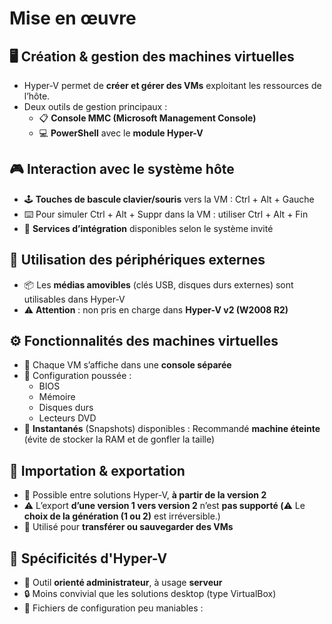 # Mise en œuvre

## **🖥️ Création & gestion des machines virtuelles**

- Hyper-V permet de **créer et gérer des VMs** exploitant les ressources de l’hôte.
- Deux outils de gestion principaux :
  - 📋 **Console MMC (Microsoft Management Console)**
  - 💻 **PowerShell** avec le **module Hyper-V**



## **🎮 Interaction avec le système hôte**

- 🕹️ **Touches de bascule clavier/souris** vers la VM : Ctrl + Alt + Gauche
- ⌨️ Pour simuler Ctrl + Alt + Suppr dans la VM : utiliser Ctrl + Alt + Fin
- 🧰 **Services d’intégration** disponibles selon le système invité



## **🔌 Utilisation des périphériques externes**

- 📦 Les **médias amovibles** (clés USB, disques durs externes) sont utilisables dans Hyper-V
- ⚠️ **Attention** : non pris en charge dans **Hyper-V v2 (W2008 R2)**



## **⚙️ Fonctionnalités des machines virtuelles**

- 🧮 Chaque VM s’affiche dans une **console séparée**
- 🧬 Configuration poussée :
  - BIOS
  - Mémoire
  - Disques durs
  - Lecteurs DVD
- 📸 **Instantanés** (Snapshots) disponibles : Recommandé **machine éteinte** (évite de stocker la RAM et de gonfler la taille)



## **🔁 Importation & exportation**

- 🔄 Possible entre solutions Hyper-V, **à partir de la version 2**
- ⚠️ L’export **d’une version 1 vers version 2** n’est **pas supporté (**⚠️ Le **choix de la génération (1 ou 2)** est irréversible.)
- 📁 Utilisé pour **transférer ou sauvegarder des VMs**



## **🧩 Spécificités d'Hyper-V**

- 🧭 Outil **orienté administrateur**, à usage **serveur**
- 🔒 Moins convivial que les solutions desktop (type VirtualBox)
- 📂 Fichiers de configuration peu maniables :

